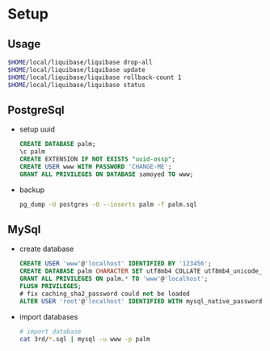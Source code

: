 # Setup

## Usage

```bash
$HOME/local/liquibase/liquibase drop-all
$HOME/local/liquibase/liquibase update
$HOME/local/liquibase/liquibase rollback-count 1
$HOME/local/liquibase/liquibase status
```

## PostgreSql

- setup uuid

  ```sql
  CREATE DATABASE palm;
  \c palm
  CREATE EXTENSION IF NOT EXISTS "uuid-ossp";
  CREATE USER www WITH PASSWORD 'CHANGE-ME';
  GRANT ALL PRIVILEGES ON DATABASE samoyed TO www;
  ```

- backup

  ```bash
  pg_dump -U postgres -O --inserts palm -f palm.sql
  ```

## MySql

- create database

  ```sql
  CREATE USER 'www'@'localhost' IDENTIFIED BY '123456';
  CREATE DATABASE palm CHARACTER SET utf8mb4 COLLATE utf8mb4_unicode_ci;
  GRANT ALL PRIVILEGES ON palm.* TO 'www'@'localhost';
  FLUSH PRIVILEGES;
  # fix caching_sha2_password could not be loaded
  ALTER USER 'root'@'localhost' IDENTIFIED WITH mysql_native_password BY 'change-me'
  ```

- import databases

  ```bash
  # import database
  cat 3rd/*.sql | mysql -u www -p palm
  ```

